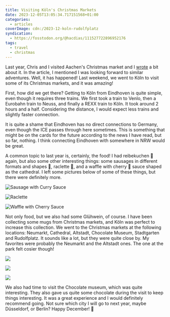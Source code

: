 ```yaml
---
title: Visiting Köln's Christmas Markets
date: 2023-12-05T13:05:34.717151568+01:00
categories:
  - articles
coverImage: cdn:/2023-12-koln-rudolfplatz
syndication:
  - https://fosstodon.org/@hacdias/111527722896952176
tags:
  - travel
  - christmas
---
```


Last year, Chris and I visited Aachen's Christmas market and I [wrote](/2022/12/22/aachen-weihnachtsmarkt/) a bit about it. In the article, I mentioned I was looking forward to similar adventures. Well, it has happened! Last weekend, we went to Köln to visit some of its Christmas markets, and it was amazing!

<!--more-->

First, how did we get there? Getting to Köln from Eindhoven is quite simple, even though it requires three trains. We first took a train to Venlo, then a Eurobahn train to Neuss, and finally a REXX train to Köln. It took around 2 hours and a half. Considering the distance, I would expect less trains and slightly faster connection.

It is quite a shame that Eindhoven has no direct connections to Germany, even though the ICE passes through here sometimes. This is something that might be on the cards for the future according to the news I have read, but so far, nothing. I think connecting Eindhoven with somewhere in NRW would be great.

A common topic to last year is, certainly, the food! I had reibekuchen 🥔 again, but also some other interesting things: some sausages in different formats and shapes 🌭, raclette 🧀, and a waffle with cherry 🍒 sauce shaped as the cathedral. I left some pictures below of some of these things, but there were definitely more.

<div class='fg fw' style='grid-template-columns: repeat(3, 1fr);'>

![](cdn:/2023-12-koln-christmas-food-01 "Sausage with Curry Sauce")

![](cdn:/2023-12-koln-christmas-food-02 "Raclette")

![](cdn:/2023-12-koln-christmas-food-03 "Waffle with Cherry Sauce")

</div>

Not only food, but we also had some Glühwein, of course. I have been collecting some mugs from Christmas markets, and Köln was perfect to increase this collection. We went to the Christmas markets at the following locations: Neumarkt, Cathedral, Altstadt, Chocolate Museum, Stadtgarten and Rudolfplatz. It sounds like a lot, but they were quite close by. My favorites were probably the Neumarkt and the Altstadt ones. The one at the park felt cosier though!

<div class='fg fw' style='grid-template-columns: repeat(3, 1fr);'>

![](cdn:/2023-12-koln-christmas-markets-02)

![](cdn:/2023-12-koln-christmas-markets-03)

![](cdn:/2023-12-koln-christmas-markets-01)

</div>

We also had time to visit the Chocolate museum, which was quite interesting. They also gave us quite some chocolate during the visit to keep things interesting. It was a great experience and I would definitely recommend going. Not sure which city I will go to next year, maybe Düsseldorf, or Berlin? Happy December! 🎄
